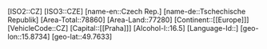 ﻿---
location: [49.7633,15.8734]
type: Country
tags:
- geo/Country

SpocWebEntityId: 26877
isDeleted: false
confidential: public

---
[ISO2::CZ]
[ISO3::CZE]
[name-en::Czech Rep.]
[name-de::Tschechische Republik]
[Area-Total::78860]
[Area-Land::77280]
[Continent::[[Europe]]]
[VehicleCode::CZ]
[Capital::[[Praha]]]
[Alcohol-l::16.5]
[Language-Id::]
[geo-lon::15.8734]
[geo-lat::49.7633]


